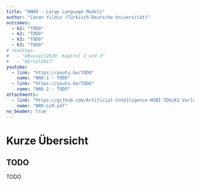 ```yaml
---
title: "NN09 - Large Language Models"
author: "Canan Yıldız (Türkisch-Deutsche Universität)"
outcomes:
  - k2: "TODO"
  - k2: "TODO"
  - k3: "TODO"
  - k3: "TODO"
# readings:
#   - "@Russell2020: Kapitel 2 und 3"
#   - "@Ertel2017"
youtube:
  - link: "https://youtu.be/TODO"
    name: "NN9.1 - TODO"
  - link: "https://youtu.be/TODO"
    name: "NN9.2 - TODO"
attachments:
  - link: "https://github.com/Artificial-Intelligence-HSBI-TDU/KI-Vorlesung/blob/master/lecture/nn/files/NN9-LLM.pdf"
    name: "NN9-LLM.pdf"
no_beamer: true
---
```



# Kurze Übersicht

## TODO

TODO
